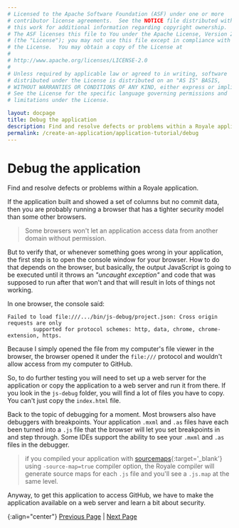 ```yaml
---
# Licensed to the Apache Software Foundation (ASF) under one or more
# contributor license agreements.  See the NOTICE file distributed with
# this work for additional information regarding copyright ownership.
# The ASF licenses this file to You under the Apache License, Version 2.0
# (the "License"); you may not use this file except in compliance with
# the License.  You may obtain a copy of the License at
# 
# http://www.apache.org/licenses/LICENSE-2.0
# 
# Unless required by applicable law or agreed to in writing, software
# distributed under the License is distributed on an "AS IS" BASIS,
# WITHOUT WARRANTIES OR CONDITIONS OF ANY KIND, either express or implied.
# See the License for the specific language governing permissions and
# limitations under the License.

layout: docpage
title: Debug the application
description: Find and resolve defects or problems within a Royale application.
permalink: /create-an-application/application-tutorial/debug
---
```


# Debug the application

Find and resolve defects or problems within a Royale application.

If the application built and showed a set of columns but no commit data, then you are probably running a browser that has a tighter security model than some other browsers.

> Some browsers won't let an application access data from another domain without permission.

But to verify that, or whenever something goes wrong in your application, the first step is to open the console window for your browser.  How to do that depends on the browser, but basically, the output JavaScript is going to be executed until it throws an *"uncaught exception"* and code that was supposed to run after that won't and that will result in lots of things not working.

In one browser, the console said:

```
Failed to load file:///.../bin/js-debug/project.json: Cross origin requests are only
        supported for protocol schemes: http, data, chrome, chrome-extension, https.
```

Because I simply opened the file from my computer's file viewer in the browser, the browser opened it under the `file:///` protocol and wouldn't allow access from my computer to GitHub.

So, to do further testing you will need to set up a web server for the application or copy the application to a web server and run it from there. If you look in the `js-debug` folder, you will find a lot of files you have to copy. You can't just copy the `index.html` file.

Back to the topic of debugging for a moment. Most browsers also have debuggers with breakpoints. Your application `.mxml` and `.as` files have each been turned into a `.js` file that the browser will let you set breakpoints in and step through. Some IDEs support the ability to see your `.mxml` and `.as` files in the debugger.

> if you compiled your application with [sourcemaps](https://www.html5rocks.com/en/tutorials/developertools/sourcemaps){:target='_blank'} using `-source-map=true` compiler option, the Royale compiler will generate source maps for each `.js` file and you'll see a `.js.map` at the same level.

Anyway, to get this application to access GitHub, we have to make the application available on a web server and learn a bit about security.

{:align="center"}
[Previous Page](create-an-application/application-tutorial/deploy) \| [Next Page](create-an-application/application-tutorial/security.html)


